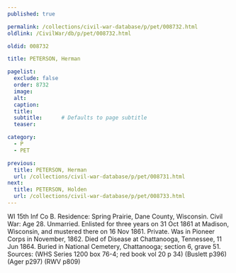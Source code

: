 ```yaml
---
published: true

permalink: /collections/civil-war-database/p/pet/008732.html
oldlink: /CivilWar/db/p/pet/008732.html

oldid: 008732

title: PETERSON, Herman

pagelist:
  exclude: false
  order: 8732
  image: 
  alt:
  caption:
  title:
  subtitle:      # Defaults to page subtitle
  teaser:

category: 
  - P 
  - PET

previous:
  title: PETERSON, Herman
  url: /collections/civil-war-database/p/pet/008731.html  
next:
  title: PETERSON, Holden
  url: /collections/civil-war-database/p/pet/008733.html   
---
```

WI 15th Inf Co B. Residence: Spring Prairie, Dane County, Wisconsin. Civil War: Age 28. Unmarried. Enlisted for three years on 31 Oct 1861 at Madison, Wisconsin, and mustered there on 16 Nov 1861. Private. Was in Pioneer Corps in November, 1862. Died of Disease at Chattanooga, Tennessee, 11 Jun 1864. Buried in National Cemetery, Chattanooga; section 6, grave 51. Sources: (WHS Series 1200 box 76-4; red book vol 20 p 34) (Buslett p396) (Ager p297) (RWV p809)